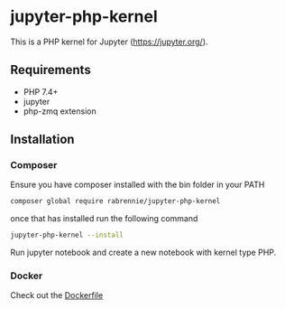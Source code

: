 # jupyter-php-kernel

This is a PHP kernel for Jupyter (https://jupyter.org/).

## Requirements

* PHP 7.4+
* jupyter
* php-zmq extension

## Installation

### Composer

Ensure you have composer installed with the bin folder in your PATH

```bash
composer global require rabrennie/jupyter-php-kernel
```

once that has installed run the following command

```bash
jupyter-php-kernel --install
```

Run jupyter notebook and create a new notebook with kernel type PHP.

### Docker

Check out the [Dockerfile](Dockerfile)
